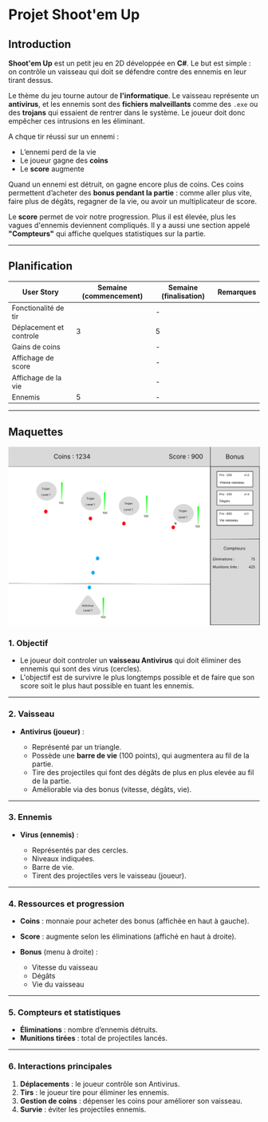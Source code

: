 # Projet Shoot'em Up

## Introduction

**Shoot'em Up** est un petit jeu en 2D développée en **C#**. Le but est simple : on contrôle un vaisseau qui doit se défendre contre des ennemis en leur tirant dessus.

Le thème du jeu tourne autour de **l'informatique**. Le vaisseau représente un **antivirus**, et les ennemis sont des **fichiers malveillants** comme des `.exe` ou des **trojans** qui essaient de rentrer dans le système. Le joueur doit donc empêcher ces intrusions en les éliminant.

A chque tir réussi sur un ennemi :
- L’ennemi perd de la vie 
- Le joueur gagne des **coins** 
- Le **score** augmente

Quand un ennemi est détruit, on gagne encore plus de coins. Ces coins permettent d’acheter des **bonus pendant la partie** : comme aller plus vite, faire plus de dégâts, regagner de la vie, ou avoir un multiplicateur de score.

Le **score** permet de voir notre progression. Plus il est élevée, plus les vagues d'ennemis deviennent compliqués. Il y a aussi une section appelé **"Compteurs"** qui affiche quelques statistiques sur la partie.

---

## Planification

| User Story                | Semaine (commencement) | Semaine (finalisation) | Remarques |
| ------------------------- | ---------------------- | ---------------------- | --------- |
| Fonctionalité de tir      |                        |           -            |           |
| Déplacement et controle   |           3            |           5            |           |
| Gains de coins            |                        |           -            |           |
| Affichage de score        |                        |           -            |           |
| Affichage de la vie       |                        |           -            |           |
| Ennemis                   |           5            |           -            |           |

---

## Maquettes

![Maquette](./Maquette.png)

### 1. Objectif
* Le joueur doit controler un **vaisseau Antivirus** qui doit éliminer des ennemis qui sont des virus (cercles).
* L'objectif est de survivre le plus longtemps possible et de faire que son score soit le plus haut possible en tuant les ennemis.

---

### 2. Vaisseau
* **Antivirus (joueur)** :

  * Représenté par un triangle.
  * Possède une **barre de vie** (100 points), qui augmentera au fil de la partie.
  * Tire des projectiles qui font des dégâts de plus en plus elevée au fil de la partie.
  * Améliorable via des bonus (vitesse, dégâts, vie).

---

### 3. Ennemis

* **Virus (ennemis)** :

  * Représentés par des cercles.
  * Niveaux indiquées.
  * Barre de vie.
  * Tirent des projectiles vers le vaisseau (joueur).

---

### 4. Ressources et progression

* **Coins** : monnaie pour acheter des bonus (affichée en haut à gauche).
* **Score** : augmente selon les éliminations (affiché en haut à droite).
* **Bonus** (menu à droite) :

  * Vitesse du vaisseau
  * Dégâts
  * Vie du vaisseau

---

### 5. Compteurs et statistiques

* **Éliminations** : nombre d’ennemis détruits.
* **Munitions tirées** : total de projectiles lancés.

---

### 6. Interactions principales

1. **Déplacements** : le joueur contrôle son Antivirus.
2. **Tirs** : le joueur tire pour éliminer les ennemis.
3. **Gestion de coins** : dépenser les coins pour améliorer son vaisseau.
4. **Survie** : éviter les projectiles ennemis.

